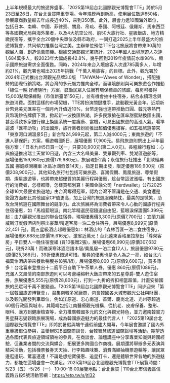 上半年規模最大的旅遊界盛事，「2025第19屆台北國際觀光博覽會TTE」將於5月23日至26日，在台北世貿隆重登場。今年規模再創新高，使用展位數達850格，參展廠商數量較去年成長近40%，來到350家。此外，展會力邀10國海外單位，包括日本、南韓、中國、菲律賓、關島、帛琉、泰國、阿根廷、俄羅斯、馬來西亞等各國觀光局與海外業者，以及4大航空公司、前50大旅行社、星級飯店、地方精緻民宿等，攜手全台20個中央單位及縣市政府，一同打造2025上半年最盛大的旅遊博覽會，共同傾力推廣台灣之美。主辦單位預估TTE台北旅展將會帶來30萬的觀展人潮，創造億萬商機。根據交通部觀光署統計，2024年國人出境旅遊人次達1,684萬多人，較2023年大幅成長42.8%，幾乎回到2019年疫情前水準98%，顯示國際旅遊需求全面復甦。同時，2024年來台入境旅客人次達785萬多人，年增約21%，觀光署也喊出2025年挑戰「千萬入境旅客」的目標。此外，觀光署於2024年正式推出台灣觀光品牌3.0版 「TAIWAN—Waves of Wonder」，搭配強勢的國際行銷策略，將台灣的多元魅力推向全球。而環境部則與可樂旅遊合作推動「綠住一晚 好禮隨行」方案，鼓勵民眾入住擁有環保標章的旅館，每房可獲得15,000點環保綠點（市值新臺幣150元），並有機會抽中住宿券，結合永續理念與旅遊消費。面對這樣的市場契機，TTE將扮演關鍵推手，啟動觀光黃金年。近期新台幣兌美元匯率在一個月內升值近10%，台幣走強也連帶推動日圓、韓元等熱門貨幣現鈔告牌價下滑，掀起新一波換匯熱潮。許多民眾搶在匯率甜蜜點換匯出國，甚至導致多家銀行線上換匯系統一度癱瘓、當機，可見出國旅遊的高漲人氣。看準這波「匯率助攻」的出國潮，旅行業者紛紛推出超值優惠搶客，如五福旅遊帶來「東京河口湖溫泉5日」新台幣24,999元起，第二人減4000元；東南旅遊的「不進人蔘保肝」方案，暢遊韓國5日，展場優惠 17,900元。易飛旅遊則祭出上半年最強方案：「日本九州5日買一送一」只要30,900元(第二人0元)。長程線行程如：心典旅遊推出瑞士天堂10日遊，內含三大名峰美景、雙景觀列車、雙湖區遊船等，展場優惠159,980元(原價179,980元)，旅展現折2萬；永信旅行社推出「北歐經典五國 挪威峽灣纜車 冰島冰湖奇景14天」，指定日期出發，限定優惠189,900元（原價208,900元）。其他知名旅行社包括可樂旅遊、喜鴻假期、鳳凰旅遊、尊榮假期、燦星旅遊等，也將帶來超優質的美麗行程與優惠，趁台幣這波漲幅，有出國旅行的消費者，怎樣都賺，怎樣買都划算！美國金融公司「nerdwallet」公布2025全球16大最便宜旅遊地」由台灣奪得冠軍，認為台灣不管論是在交通、美食還是簽證方面都比其他國家CP值更高，加上台灣的旅遊服務熱忱，最美的是微笑，助攻台灣旅遊在國際舞台的競爭力。此次旅展將為消費者帶來令人心動的國旅行程與住宿優惠，如「馬祖藍眼淚」南北竿精選民宿隨選自由配，藍眼淚保證團5,399元起；由力麗觀光推出的聯合住宿券，現場優惠價3,300元(原價7,700元)；宜蘭力麗威斯汀度假酒店則祭出豪華/精選客房一泊二食住宿券，展場優惠8,999元(原價22,451 元)。而五星級酒店超殺優惠如：林酒店的「森林百匯一泊二食住宿券」，展場優惠6,688元(原價16,616元)，激省近萬元！台北遠東香格里拉祭出「尊榮客房」平日雙人一晚住宿套組 (買10張贈2張)，展場優惠68,990元(原價307,632元)，現折23萬！而礁溪寒沐酒店語木居/乘風居一泊二食(2人)，旅展優惠9780元(原價25,366元)，39折優惠錯過可惜。餐券的優惠也是令人為之一亮，如台北六福萬怡酒店帶來餐飲暢饗券(8張/組)，展場優惠8,000 元(原價9,600元)，買多賺多！台北喜來登推出十二廚平日自助下午茶單人券，優惠 860元(原價1089元)。充滿人文風情的南部旅遊則可以考慮禧榕軒大飯店帶來的五星尊爵-雙人遊住宿券，旅展優惠5,555元(原價28,800元)，打到一九折的折扣相當超值，計畫安排國旅的民眾可千萬不要錯過。「2025第19屆台北國際觀光博覽會TTE」同步迎來「第一屆韓國旅遊博覽會」，召集南韓多家廠商，包含韓國各大城市觀光公社與財團，以及觀光開發列車單位，例如江原道、忠心南道、首爾、慶尚北道、光州等超過60個行政區與城市，其範疇包括江南醫療觀光機構，從抗老、皮膚保養、整形、眼科、漢方到健康檢查等，全力推廣韓國多元的文化與觀光特色，並力邀南韓實力男星蘇志燮親臨旅展現場，成為韓國旅遊魅力的最佳代言人！「2025第19屆台北國際觀光博覽會TTE」即將於暑假與端午連假前盛大開幕，今年展會邀請了國內外重量級單位參與，並舉辦B2B國際商談會、台韓智慧旅遊國際論壇等活動，期望透過各國代表與旅遊領域領袖的參與，在商談會、論壇講座中分享專業知識與跨國經驗，促進業者間的交流與媒合，拓展更多跨國合作商機。展期還將舉辦多元表演與精采活動，包括機票餐券天天抽、行李箱趣味賽、消費滿額抽機票遊輪等，讓民眾邊逛邊玩、驚喜連連！不論是想挖寶優惠、追星打卡，還是體驗世界各地的旅遊魅力，都能在這場盛會一次滿足。2025第19屆台北國際觀光博覽會TTE展覽時間：5/23（五）-5/26（一） 10:00-18:00展覽地點：台北世貿 | 110台北市信義區信義路五段5號活動官網：https://etp.tw/s/jtl32